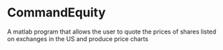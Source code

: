 # CommandEquity
A matlab program that allows the user to quote the prices of shares listed on exchanges in the US and produce price charts
